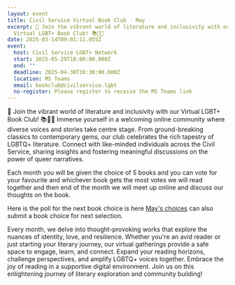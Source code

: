```yaml
---
layout: event
title: Civil Service Virtual Book Club - May
excerpt: 🌈 Join the vibrant world of literature and inclusivity with our
  Virtual LGBT+ Book Club! 📚🏳️‍🌈
date: 2025-03-14T09:01:11.055Z
event:
  host: Civil Service LGBT+ Network
  start: 2025-05-29T18:00:00.000Z
  end: ""
  deadline: 2025-04-30T16:30:00.000Z
  location: MS Teams
  email: bookclub@civilservice.lgbt
  no-register: Please register to receive the MS Teams link
---
```

🌈 Join the vibrant world of literature and inclusivity with our Virtual LGBT+ Book Club! 📚🏳️‍🌈 Immerse yourself in a welcoming online community where diverse voices and stories take centre stage. From ground-breaking classics to contemporary gems, our club celebrates the rich tapestry of LGBTQ+ literature. Connect with like-minded individuals across the Civil Service, sharing insights and fostering meaningful discussions on the power of queer narratives.

Each month you will be given the choice of 5 books and you can vote for your favourite and whichever book gets the most votes we will read together and then end of the month we will meet up online and discuss our thoughts on the book.

Here is the poll for the next book choice is here [May's choices](https://forms.office.com/pages/responsepage.aspx?id=KEeHxuZx_kGp4S6MNndq2J2LYzti9zZDnPfGeu23uKdUNUtOQUJZOUNVUExCUDJRMkZJOEhEVVY2My4u&route=shorturl) can also submit a book choice for next selection.

Every month, we delve into thought-provoking works that explore the nuances of identity, love, and resilience. Whether you're an avid reader or just starting your literary journey, our virtual gatherings provide a safe space to engage, learn, and connect. Expand your reading horizons, challenge perspectives, and amplify LGBTQ+ voices together. Embrace the joy of reading in a supportive digital environment. Join us on this enlightening journey of literary exploration and community building!